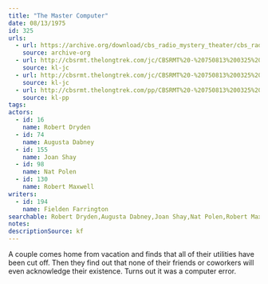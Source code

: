 ```yaml
---
title: "The Master Computer"
date: 08/13/1975
id: 325
urls: 
  - url: https://archive.org/download/cbs_radio_mystery_theater/cbs_radio_mystery_theater-0301-0350.zip/cbs_radio_mystery_theater-0301-0350%2Fcbsrmt_0325_the_master_computer.mp3
    source: archive-org
  - url: http://cbsrmt.thelongtrek.com/jc/CBSRMT%20-%20750813%200325%20Master%20Computer%20r-vbr1_jc.mp3
    source: kl-jc
  - url: http://cbsrmt.thelongtrek.com/jc/CBSRMT%20-%20750813%200325%20Master%20Computer%20r-vbr_jc.mp3
    source: kl-jc
  - url: http://cbsrmt.thelongtrek.com/pp/CBSRMT%20-%20750813%200325%20The%20Master%20Computer_pp.mp3
    source: kl-pp
tags: 
actors:  
  - id: 16
    name: Robert Dryden  
  - id: 74
    name: Augusta Dabney  
  - id: 155
    name: Joan Shay  
  - id: 98
    name: Nat Polen  
  - id: 130
    name: Robert Maxwell
writers:  
  - id: 194
    name: Fielden Farrington
searchable: Robert Dryden,Augusta Dabney,Joan Shay,Nat Polen,Robert Maxwell Fielden Farrington
notes: 
descriptionSource: kf
---
```

A couple comes home from vacation and finds that all of their utilities have been cut off. Then they find out that none of their friends or coworkers will even acknowledge their existence. Turns out it was a computer error.